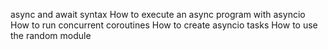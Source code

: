 async and await syntax
How to execute an async program with asyncio
How to run concurrent coroutines
How to create asyncio tasks
How to use the random module 

